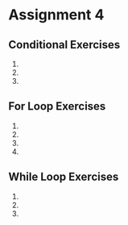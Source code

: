 # Assignment 4

## Conditional Exercises
1)

2)

3)


## For Loop Exercises
1)

2)

3)

4)


## While Loop Exercises
1)

2)

3)
